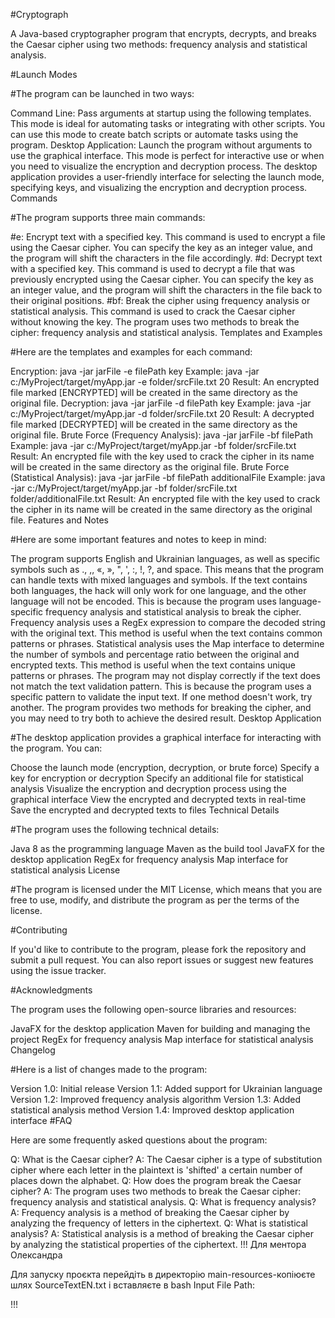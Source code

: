 #Cryptograph

A Java-based cryptographer program that encrypts, decrypts, and breaks the Caesar cipher using two methods: frequency analysis and statistical analysis.

#Launch Modes

#The program can be launched in two ways:

Command Line: Pass arguments at startup using the following templates. This mode is ideal for automating tasks or integrating with other scripts. You can use this mode to create batch scripts or automate tasks using the program.
Desktop Application: Launch the program without arguments to use the graphical interface. This mode is perfect for interactive use or when you need to visualize the encryption and decryption process. The desktop application provides a user-friendly interface for selecting the launch mode, specifying keys, and visualizing the encryption and decryption process.
Commands

#The program supports three main commands:

#e: Encrypt text with a specified key. This command is used to encrypt a file using the Caesar cipher. You can specify the key as an integer value, and the program will shift the characters in the file accordingly.
#d: Decrypt text with a specified key. This command is used to decrypt a file that was previously encrypted using the Caesar cipher. You can specify the key as an integer value, and the program will shift the characters in the file back to their original positions.
#bf: Break the cipher using frequency analysis or statistical analysis. This command is used to crack the Caesar cipher without knowing the key. The program uses two methods to break the cipher: frequency analysis and statistical analysis.
Templates and Examples

#Here are the templates and examples for each command:

Encryption: java -jar jarFile -e filePath key
Example: java -jar c:/MyProject/target/myApp.jar -e folder/srcFile.txt 20
Result: An encrypted file marked [ENCRYPTED] will be created in the same directory as the original file.
Decryption: java -jar jarFile -d filePath key
Example: java -jar c:/MyProject/target/myApp.jar -d folder/srcFile.txt 20
Result: A decrypted file marked [DECRYPTED] will be created in the same directory as the original file.
Brute Force (Frequency Analysis): java -jar jarFile -bf filePath
Example: java -jar c:/MyProject/target/myApp.jar -bf folder/srcFile.txt
Result: An encrypted file with the key used to crack the cipher in its name will be created in the same directory as the original file.
Brute Force (Statistical Analysis): java -jar jarFile -bf filePath additionalFile
Example: java -jar c:/MyProject/target/myApp.jar -bf folder/srcFile.txt folder/additionalFile.txt
Result: An encrypted file with the key used to crack the cipher in its name will be created in the same directory as the original file.
Features and Notes

#Here are some important features and notes to keep in mind:

The program supports English and Ukrainian languages, as well as specific symbols such as ., ,, «, », ", ', :, !, ?, and space. This means that the program can handle texts with mixed languages and symbols.
If the text contains both languages, the hack will only work for one language, and the other language will not be encoded. This is because the program uses language-specific frequency analysis and statistical analysis to break the cipher.
Frequency analysis uses a RegEx expression to compare the decoded string with the original text. This method is useful when the text contains common patterns or phrases.
Statistical analysis uses the Map interface to determine the number of symbols and percentage ratio between the original and encrypted texts. This method is useful when the text contains unique patterns or phrases.
The program may not display correctly if the text does not match the text validation pattern. This is because the program uses a specific pattern to validate the input text.
If one method doesn't work, try another. The program provides two methods for breaking the cipher, and you may need to try both to achieve the desired result.
Desktop Application

#The desktop application provides a graphical interface for interacting with the program. You can:

Choose the launch mode (encryption, decryption, or brute force)
Specify a key for encryption or decryption
Specify an additional file for statistical analysis
Visualize the encryption and decryption process using the graphical interface
View the encrypted and decrypted texts in real-time
Save the encrypted and decrypted texts to files
Technical Details

#The program uses the following technical details:

Java 8 as the programming language
Maven as the build tool
JavaFX for the desktop application
RegEx for frequency analysis
Map interface for statistical analysis
License

#The program is licensed under the MIT License, which means that you are free to use, modify, and distribute the program as per the terms of the license.

#Contributing

If you'd like to contribute to the program, please fork the repository and submit a pull request. You can also report issues or suggest new features using the issue tracker.

#Acknowledgments

The program uses the following open-source libraries and resources:

JavaFX for the desktop application
Maven for building and managing the project
RegEx for frequency analysis
Map interface for statistical analysis
Changelog

#Here is a list of changes made to the program:

Version 1.0: Initial release
Version 1.1: Added support for Ukrainian language
Version 1.2: Improved frequency analysis algorithm
Version 1.3: Added statistical analysis method
Version 1.4: Improved desktop application interface
#FAQ

Here are some frequently asked questions about the program:

Q: What is the Caesar cipher? A: The Caesar cipher is a type of substitution cipher where each letter in the plaintext is 'shifted' a certain number of places down the alphabet.
Q: How does the program break the Caesar cipher? A: The program uses two methods to break the Caesar cipher: frequency analysis and statistical analysis.
Q: What is frequency analysis? A: Frequency analysis is a method of breaking the Caesar cipher by analyzing the frequency of letters in the ciphertext.
Q: What is statistical analysis? A: Statistical analysis is a method of breaking the Caesar cipher by analyzing the statistical properties of the ciphertext.
!!!
Для ментора Олександра

Для запуску проєкта перейдіть в директорію main-resources-копіюєте шлях SourceTextEN.txt і вставляєте в bash Input File Path: 

!!!
